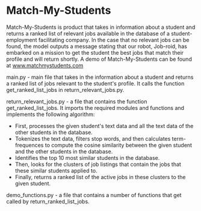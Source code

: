 # Match-My-Students

Match-My-Students is product that takes in information about a student and returns a ranked list of relevant jobs available in the database of a student-employment facilitating company. In the case that no relevant jobs can be found, the model outputs a message stating that our robot, Job-roid, has embarked on a mission to get the student the best jobs that match their profile and will return shortly. A demo of Match-My-Students can be found at www.matchmystudents.com

main.py - main file that takes in the information about a student and returns a ranked list of jobs relevant to the student's profile. It calls the function get_ranked_list_jobs in return_relevant_jobs.py.

return_relevant_jobs.py - a file that contains the function get_ranked_list_jobs. It imports the required modules and functions and implements the following algorithm:
  - First, processes the given student's text data and all the text data of the other students in the database.
  - Tokenizes the text data, filters stop words, and then calculates term-frequences to compute the cosine similarity between the given student and the other students in the database.
  - Identifies the top 10 most similar students in the database.
  - Then, looks for the clusters of job listings that contain the jobs that these similar students applied to.
  - Finally, returns a ranked list of the active jobs in these clusters to the given student.

demo_functions.py - a file that contains a number of functions that get called by return_ranked_list_jobs.
